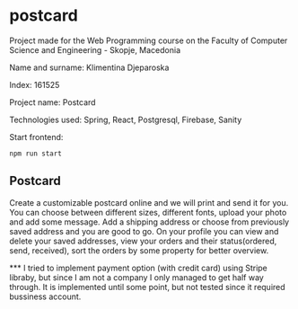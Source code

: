 # postcard

Project made for the Web Programming course on the Faculty of Computer Science and Engineering - Skopje, Macedonia

Name and surname: Klimentina Djeparoska

Index: 161525

Project name: Postcard

Technologies used: Spring, React, Postgresql, Firebase, Sanity

Start frontend:

```npm run start```


## Postcard

Create a customizable postcard online and we will print and send it for you. You can choose between different sizes, different fonts, 
upload your photo and add some message. Add a shipping address or choose from previously saved address and you are good to go. On your profile you can view and delete your saved addresses, view your orders and their status(ordered, send, received), sort the orders by some property for better overview.


*** I tried to implement payment option (with credit card) using Stripe libraby, but since I am not a company I only managed to get half way through. It is implemented until some point, but not tested since it required bussiness account.
